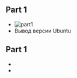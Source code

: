 ## Part 1
* ![part1](https://github.com/leraks/Linux/assets/67760549/094b363b-851c-429b-bb77-474e5bdafaec)
* Вывод версии Ubuntu
## Part 1
* 
*
